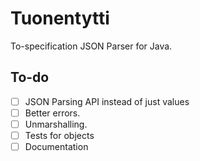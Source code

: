 # Tuonentytti

To-specification JSON Parser for Java.


## To-do
- [ ] JSON Parsing API instead of just values
- [ ] Better errors.
- [ ] Unmarshalling.
- [ ] Tests for objects
- [ ] Documentation
